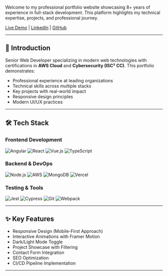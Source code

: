 Welcome to my professional portfolio website showcasing 8+ years of experience in full-stack development. This platform highlights my technical expertise, projects, and professional journey.

[Live Demo](https://shailesh-yadav.vercel.app) | [LinkedIn](https://linkedin.com/in/shaileshkyadav24) | [GitHub](https://github.com/shaileshyadav24)

---

## 🚀 Introduction

Senior Web Developer specializing in modern web technologies with certifications in **AWS Cloud** and **Cybersecurity (ISC² CC)**. This portfolio demonstrates:

- Professional experience at leading organizations
- Technical skills across multiple stacks
- Key projects with real-world impact
- Responsive design principles
- Modern UI/UX practices

---

## 🛠 Tech Stack

### Frontend Development
![Angular](https://img.shields.io/badge/Angular-DD0031?logo=angular&logoColor=white)
![React](https://img.shields.io/badge/React-61DAFB?logo=react&logoColor=black)
![Vue.js](https://img.shields.io/badge/Vue.js-4FC08D?logo=vuedotjs&logoColor=white)
![TypeScript](https://img.shields.io/badge/TypeScript-3178C6?logo=typescript&logoColor=white)

### Backend & DevOps
![Node.js](https://img.shields.io/badge/Node.js-339933?logo=nodedotjs&logoColor=white)
![AWS](https://img.shields.io/badge/AWS-232F3E?logo=amazonaws&logoColor=white)
![MongoDB](https://img.shields.io/badge/MongoDB-47A248?logo=mongodb&logoColor=white)
![Vercel](https://img.shields.io/badge/vercel-%23000000.svg?style=for-the-badge&logo=vercel&logoColor=white)

### Testing & Tools
![Jest](https://img.shields.io/badge/Jest-C21325?logo=jest&logoColor=white)
![Cypress](https://img.shields.io/badge/Cypress-17202C?logo=cypress&logoColor=white)
![Git](https://img.shields.io/badge/Git-F05032?logo=git&logoColor=white)
![Webpack](https://img.shields.io/badge/Webpack-8DD6F9?logo=webpack&logoColor=black)

---

## ✨ Key Features

- Responsive Design (Mobile-First Approach)
- Interactive Animations with Framer Motion
- Dark/Light Mode Toggle
- Project Showcase with Filtering
- Contact Form Integration
- SEO Optimization
- CI/CD Pipeline Implementation

---
